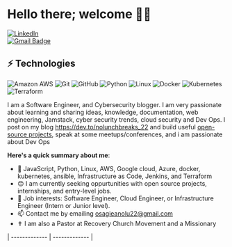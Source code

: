 # Hello there; welcome 👋🏾
[![LinkedIn](https://img.shields.io/badge/Connect%20with%20me%20on-LinkedIn-blue.svg)](https://www.linkedin.com/in/osagie-anolu-963b78216/)  
[![Gmail Badge](https://img.shields.io/badge/-osagieanolu22@gmail.com-c14438?style=flat-square&logo=Gmail&logoColor=white&link=mailto:osagieanolu22@gmail.com)](mailto:osagieanolu22@gmail.com)


## ⚡ Technologies

<!-- Check out the Badges folder for more badges -->

![Amazon AWS](https://img.shields.io/badge/Amazon%20AWS-232F3E?style=flat-square&logo=amazon-aws)
![Git](https://img.shields.io/badge/-Git-black?style=flat-square&logo=git)
![GitHub](https://img.shields.io/badge/-GitHub-181717?style=flat-square&logo=github)
![Python](https://img.shields.io/badge/-Python-black?style=flat-square&logo=Python)
![Linux](https://img.shields.io/badge/Linux-FCC624?style=flat-square&logo=linux&logoColor=black)
![Docker](https://img.shields.io/badge/docker-%230db7ed.svg?style=for-the-badge&logo=docker&logoColor=white)
![Kubernetes](https://img.shields.io/badge/kubernetes-%23326ce5.svg?style=for-the-badge&logo=kubernetes&logoColor=white)
![Terraform](https://img.shields.io/badge/terraform-%235835CC.svg?style=for-the-badge&logo=terraform&logoColor=white)


I am a Software Engineer, and Cybersecurity blogger. I am very passionate about learning and sharing ideas, knowledge, documentation, web engineering, Jamstack, cyber security trends, cloud security and Dev Ops. I post on my blog https://dev.to/nolunchbreaks_22 and build useful [open-source projects](https://github.com/nolunchbreaks/), speak at some meetups/conferences, and i am passionate about Dev Ops

**Here's a quick summary about me**:



- 🌱 JavaScript, Python, Linux, AWS, Google cloud, Azure, docker, kubernetes, ansible, Infrastructure as Code, Jenkins, and Terraform
- 😊 I am currently seeking oppurtunities with open source projects, internships, and entry-level jobs.
- 💼 Job interests: Software Engineer, Cloud Engineer, or Infrastructure Engineer (Intern or Junior level).
- 📫  Contact me by emailing osagieanolu22@gmail.com
- ✝️ I am also a Pastor at Recovery Church Movement and a Missionary
  
| ------------- | ------------- |

